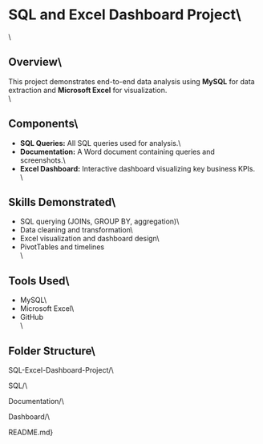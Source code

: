  # SQL and Excel Dashboard Project\
\
## Overview\
This project demonstrates end-to-end data analysis using **MySQL** for data extraction and **Microsoft Excel** for visualization.\
\
##  Components\
- **SQL Queries:** All SQL queries used for analysis.\
- **Documentation:** A Word document containing queries and screenshots.\
- **Excel Dashboard:** Interactive dashboard visualizing key business KPIs.\
\
##  Skills Demonstrated\
- SQL querying (JOINs, GROUP BY, aggregation)\
- Data cleaning and transformation\
- Excel visualization and dashboard design\
- PivotTables and timelines\
\
##  Tools Used\
- MySQL\
- Microsoft Excel\
- GitHub\
\
## Folder Structure\
 SQL-Excel-Dashboard-Project/\

 SQL/\

 Documentation/\

 Dashboard/\

  README.md}
